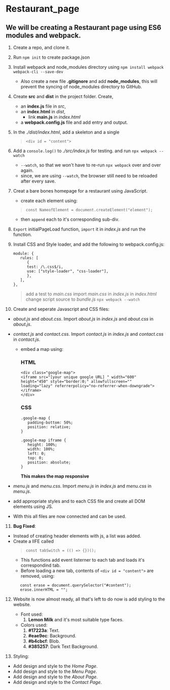 # Restaurant_page

## We will be creating a Restaurant page using ES6 modules and webpack.

1. Create a repo, and clone it.

2. Run `npm init` to create package.json

3. Install webpack and node_modules directory using `npm install webpack webpack-cli --save-dev`

   - Also create a new file **.gitignore** and add **node_modules**, this will prevent the syncing of node_modules directory to GitHub.

4. Create **src** and **dist** in the project folder. Create,

   - an **index.js** file in _src_,
   - an **index.html** in _dist_,
     - link **main.js** in _index.html_
   - a **webpack.config.js** file and add entry and output.

5. In the _./dist/index.html_, add a skeleton and a single
   > `<div id = "content">`

6. Add a `console.log()` to _./src/index.js_ for testing. and run `npx webpack --watch`
    - `--watch`, so that we won't have to re-run `npx webpack` over and over again. 
    - since, we are using `--watch`, the browser still need to be reloaded after every save.

7. Creat a bare bones homepage for a restaurant using JavaScript.
    - create each element using: 
    > `const NameofElement = document.createElement("element");`
    - then `append` each to it's corresponding sub-div. 

8. `Export` initialPageLoad function, `import` it in _index.js_ and run the function.

9. Install CSS and Style loader, and add the following to webpack.config.js:
   ```
   module: {
      rules: [
         {
         test: /\.css$/i,
         use: ["style-loader", "css-loader"],
         },
      ],
   },
   ```
   > add a test to _main.css_
   > import _main.css_ in _index.js_
   > in _index.html_ change script source to _bundle.js_
   > `npx webpack --watch`

10. Create and seperate Javascript and CSS files:
   - _about.js_ and _about.css_. Import _about.js_ in  _index.js_ and _about.css_ in  _about.js_. 
   - _contact.js_ and _contact.css_. Import _contact.js_ in  _index.js_ and _contact.css_ in  _contact.js_.
      - embed a map using:
         ### HTML 
         ```
         <div class="google-map">
         <iframe src="[your unique google URL] " width="600" height="450" style="border:0;" allowfullscreen="" loading="lazy" referrerpolicy="no-referrer-when-downgrade"></iframe>
         </div>
         ```
         ### CSS
         ```
         .google-map {
            padding-bottom: 50%;
            position: relative;
         }

         .google-map iframe {
            height: 100%;
            width: 100%;
            left: 0;
            top: 0;
            position: absolute;
         }
         ```
         **This makes the map responsive**

   - _menu.js_ and _menu.css_. Import _menu.js_ in  _index.js_ and _menu.css_ in  _menu.js_.
   - add appropriate styles and to each CSS file and create all DOM elements using JS.
   - With this all files are now connected and can be used. 

11. **Bug Fixed**: 
   - Instead of creating header elements with js, a list was added. 
   - Create a IIFE called 
      >  `const tabSwitch = (() => {})();` 
      - This functions add event listerner to each tab and loads it's correspondind tab.
      - Before loading a new tab, contents of `<div id = "content">` are removed, using: 
      ```
         const erase = document.querySelector("#content");
         erase.innerHTML = "";
      ```

12. Website is now almost ready, all that's left to do now is add styling to the website. 
    - Font used:
      1. **Lemon Milk** and it's most suitable type faces.
    - Colors used:
      1. **#17223a**: Text. 
      2. **#eae9ec**: Background. 
      3. **#b4cbcf**: Blob. 
      4. **#385257**: Dark Text Background. 

13. Styling:
   - Add design and style to the _Home Page_.
   - Add design and style to the _Menu Page_.
   - Add design and style to the _About Page_.
   - Add design and style to the _Contact Page_.
